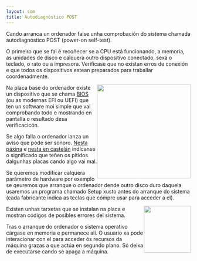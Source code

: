 ```yaml
---
layout: som
title: Autodiagnóstico POST
---
```



Cando arranca un ordenador faise unha comprobación do sistema chamada autodiagnóstico POST (power-on self-test).

O primeiro que se fai é  recoñecer se a CPU está funcionando, a memoria, as unidades de disco e calquera outro dispositivo conectado, sexa o teclado, o rato ou a impresora. Verifícase que no existan erros de conexión e que todos os dispositivos estean preparados para traballar coordenadmente.



<img style="float: right;" width="256" src="http://www.howtogeek.com/wp-content/uploads/2011/03/650x300xbanner11.png.pagespeed.gp+jp+jw+pj+js+rj+rp+rw+ri+cp+md.ic.ArQADmzm7i.png"/>Na placa base do ordenador existe un dispositivo que se chama [BIOS](http://www.tiendasinformatica.info/wiki/bios.html) (ou as modernas EFI ou UEFI) que ten un software moi simple que vai comprobando todo e mostrando en pantalla o resultado desa verificacicón.

Se algo falla o ordenador lanza un aviso que pode ser sonoro. [Nesta páxina](http://www.computerhope.com/beep.htm) e
[nesta en castelán](http://www.itespresso.es/interpreta-los-sonidos-de-la-placa-base-37461.html)
indícanse o significado que teñen os  pitidos dalgunhas placas cando algo vai mal.

Se queremos modificar calquera parámetro de hardware por exemplo se qeuremos que arranque o ordenador dende outro disco duro daquela usaremos un programa chamado Setup xusto antes do arranque do sistema (cada fabricante indica as teclas que cómpre usar para acceder a el).

<img style="float: right;" width="128" src="https://upload.wikimedia.org/wikipedia/commons/f/f4/POST_card_98usd.jpg"/>
Existen unhas tarxetas que se instalan na placa e mostran códigos de posibles errores del sistema.



Tras o arranque do ordenador o sistema operativo cárgase en memoria e permanece alí. O usuario xa pode interacionar con el para acceder ós recursos da máquina grazas a que actúa en segundo plano. Só deixa de executarse cando se apaga a máquina.
